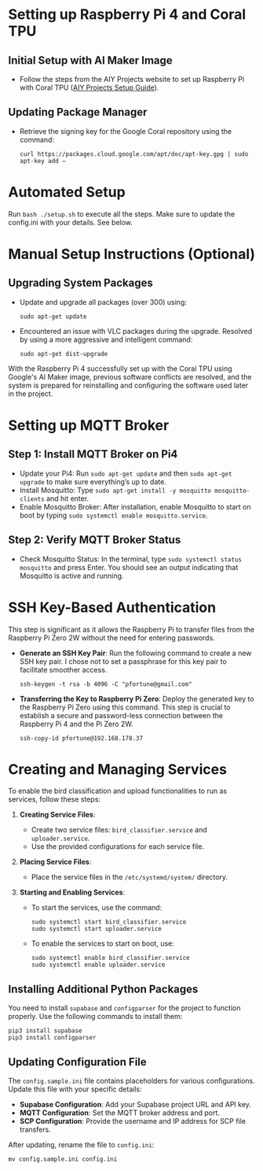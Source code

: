 
# Setting up Raspberry Pi 4 and Coral TPU

## Initial Setup with AI Maker Image
- Follow the steps from the AIY Projects website to set up Raspberry Pi with Coral TPU ([AIY Projects Setup Guide](https://aiyprojects.withgoogle.com/)).

## Updating Package Manager
- Retrieve the signing key for the Google Coral repository using the command:
  ```
  curl https://packages.cloud.google.com/apt/doc/apt-key.gpg | sudo apt-key add –
  ```

# Automated Setup

Run `bash ./setup.sh` to execute all the steps. Make sure to update the config.ini with your details. See below.

# Manual Setup Instructions (Optional)

## Upgrading System Packages
- Update and upgrade all packages (over 300) using:
  ```
  sudo apt-get update
  ```
- Encountered an issue with VLC packages during the upgrade. Resolved by using a more aggressive and intelligent command:
  ```
  sudo apt-get dist-upgrade
  ```

With the Raspberry Pi 4 successfully set up with the Coral TPU using Google's AI Maker image, previous software conflicts are resolved, and the system is prepared for reinstalling and configuring the software used later in the project.

# Setting up MQTT Broker

## Step 1: Install MQTT Broker on Pi4
- Update your Pi4: Run `sudo apt-get update` and then `sudo apt-get upgrade` to make sure everything’s up to date.
- Install Mosquitto: Type `sudo apt-get install -y mosquitto mosquitto-clients` and hit enter.
- Enable Mosquitto Broker: After installation, enable Mosquitto to start on boot by typing `sudo systemctl enable mosquitto.service`.

## Step 2: Verify MQTT Broker Status
- Check Mosquitto Status: In the terminal, type `sudo systemctl status mosquitto` and press Enter. You should see an output indicating that Mosquitto is active and running.

# SSH Key-Based Authentication
This step is significant as it allows the Raspberry Pi to transfer files from the Raspberry Pi Zero 2W without the need for entering passwords.

- **Generate an SSH Key Pair**: 
  Run the following command to create a new SSH key pair. I chose not to set a passphrase for this key pair to facilitate smoother access.

  ```
  ssh-keygen -t rsa -b 4096 -C "pfortune@gmail.com"
  ```

- **Transferring the Key to Raspberry Pi Zero**: 
  Deploy the generated key to the Raspberry Pi Zero using this command. This step is crucial to establish a secure and password-less connection between the Raspberry Pi 4 and the Pi Zero 2W.

  ```
  ssh-copy-id pfortune@192.168.178.37
  ```
  
# Creating and Managing Services

To enable the bird classification and upload functionalities to run as services, follow these steps:

1. **Creating Service Files**:
   - Create two service files: `bird_classifier.service` and `uploader.service`.
   - Use the provided configurations for each service file.

2. **Placing Service Files**:
   - Place the service files in the `/etc/systemd/system/` directory.

3. **Starting and Enabling Services**:
   - To start the services, use the command:
     ```
     sudo systemctl start bird_classifier.service
     sudo systemctl start uploader.service
     ```
   - To enable the services to start on boot, use:
     ```
     sudo systemctl enable bird_classifier.service
     sudo systemctl enable uploader.service
     ```

## Installing Additional Python Packages

You need to install `supabase` and `configparser` for the project to function properly. Use the following commands to install them:

```
pip3 install supabase
pip3 install configparser
```

## Updating Configuration File

The `config.sample.ini` file contains placeholders for various configurations. Update this file with your specific details:

- **Supabase Configuration**: Add your Supabase project URL and API key.
- **MQTT Configuration**: Set the MQTT broker address and port.
- **SCP Configuration**: Provide the username and IP address for SCP file transfers.

After updating, rename the file to `config.ini`:

```
mv config.sample.ini config.ini
```
